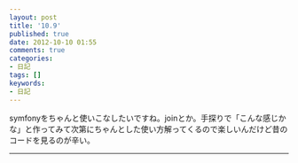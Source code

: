 ```yaml
---
layout: post
title: '10.9'
published: true
date: 2012-10-10 01:55
comments: true
categories:
- 日記
tags: []
keywords:
- 日記
---
```

symfonyをちゃんと使いこなしたいですね。joinとか。手探りで「こんな感じかな」と作ってみて次第にちゃんとした使い方解ってくるので楽しいんだけど昔のコードを見るのが辛い。

---

